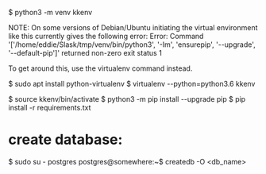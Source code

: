 $ python3 -m venv kkenv

NOTE: On some versions of Debian/Ubuntu initiating the virtual environment like this currently gives the following error:
Error: Command '['/home/eddie/Slask/tmp/venv/bin/python3', '-Im', 'ensurepip', '--upgrade', '--default-pip']' returned non-zero exit status 1

To get around this, use the virtualenv command instead.

$ sudo apt install python-virtualenv
$ virtualenv --python=python3.6 kkenv


$ source kkenv/bin/activate
$ python3 -m pip install --upgrade pip
$ pip install -r requirements.txt 
# create database:
$ sudo su - postgres
postgres@somewhere:~$ createdb -O <user> <db_name>
